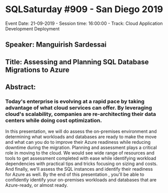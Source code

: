 # SQLSaturday #909 - San Diego 2019
Event Date: 21-09-2019 - Session time: 16:00:00 - Track: Cloud Application Development  Deployment
## Speaker: Manguirish Sardessai
## Title: Assessing and Planning SQL Database Migrations to Azure
## Abstract:
### Today's enterprise is evolving at a rapid pace by taking advantage of what cloud services can offer.  By leveraging cloud's scalability, companies are re-architecting their data centers while doing cost optimization. 
In this presentation, we will do assess the on-premises environment and determining what workloads and databases are ready to make the move and what can you do to improve their Azure readiness while reducing downtime during the migration. 
Planning and assessment plays a critical role in moving to the cloud. We would see wide range of resources and tools to get assessment completed with ease while identifying workload dependencies with practical tips and tricks focusing on sizing and costs. And finally, we'll assess the SQL instances and identify their readiness for Azure as well. 
By the end of this presentation , you'll be able to confidently identify your on-premises workloads and databases that are Azure-ready, or almost ready.
